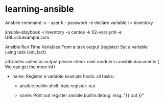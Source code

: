 # learning-ansible

Ansbile command:
u - user
k - password
-e declare variable
i = inventory

ansible-playbook -i inventory -u centos -k 02-vars.yml -e URL=cli.example.com


Ansible Run Time Variables
From a task output (register)
Set a variable using task (set_fact)

attrubites called as output
please check user module in ansible documents ( We can get the more inf)

- name: Register a variable example
  hosts: all
  tasks:
    - ansible.builtin.shell: date
      register: out

    - name: Print out register
      ansible.builtin.debug:
      msg: "{{ out }}"
